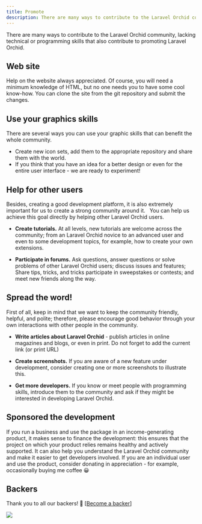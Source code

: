 ```yaml
---
title: Promote
description: There are many ways to contribute to the Laravel Orchid community
---
```


There are many ways to contribute to the Laravel Orchid community,
lacking technical or programming skills that also contribute to promoting Laravel Orchid.

## Web site

Help on the website always appreciated.
Of course, you will need a minimum knowledge of HTML, but no one needs you to have some cool know-how.
You can clone the site from the git repository and submit the changes.

## Use your graphics skills

There are several ways you can use your graphic skills that can benefit the whole community.

- Create new icon sets, add them to the appropriate repository and share them with the world.
- If you think that you have an idea for a better design or even for the entire user interface - we are ready to experiment!

## Help for other users

Besides, creating a good development platform, it is also extremely important for us to create a strong community around it.
  You can help us achieve this goal directly by helping other Laravel Orchid users.

- **Create tutorials.** At all levels, new tutorials are welcome across the community;
   from an Laravel Orchid novice to an advanced user and even to some development topics,
   for example, how to create your own extensions.
  
- **Participate in forums.** Ask questions, answer questions or solve problems of other Laravel Orchid users;
  discuss issues and features; Share tips, tricks, and tricks 
  participate in sweepstakes or contests; and meet new friends along the way.
  
  
## Spread the word!
  
First of all, keep in mind that we want to keep the community friendly, helpful, and polite; 
therefore, please encourage good behavior through your own interactions with other people in the community.

- **Write articles about Laravel Orchid** - publish articles in online magazines and blogs, or even in print.
Do not forget to add the current link (or print URL)
  
- **Create screenshots.** If you are aware of a new feature under development, consider creating one or more screenshots to illustrate this.

- **Get more developers.** If you know or meet people with programming skills, introduce them to the community and ask if they might be interested in developing Laravel Orchid.

## Sponsored the development 

If you run a business and use the package in an income-generating product, it makes sense to finance the development: this ensures that the project on which your product relies remains healthy and actively supported. It can also help you understand the Laravel Orchid community and make it easier to get developers involved. If you are an individual user and use the product, consider donating in appreciation - for example, occasionally buying me coffee 😀

## Backers

Thank you to all our backers! 🙏 [[Become a backer](https://opencollective.com/orchid#backer)]

<a href="https://opencollective.com/orchid#backers" target="_blank"><img src="https://opencollective.com/orchid/backers.svg?width=780"></a>

